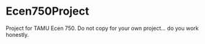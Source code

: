 # Ecen750Project
Project for TAMU Ecen 750. Do not copy for your own project... do you work honestly. 
